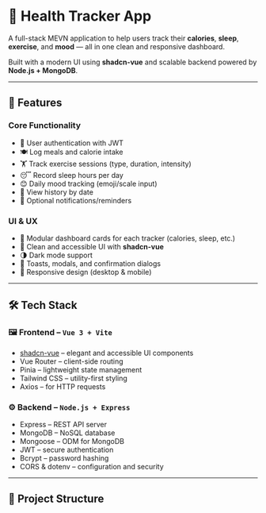 # 🧠 Health Tracker App

A full-stack MEVN application to help users track their **calories**, **sleep**, **exercise**, and **mood** — all in one clean and responsive dashboard.

Built with a modern UI using **shadcn-vue** and scalable backend powered by **Node.js + MongoDB**.

---

## 🚀 Features

### Core Functionality

- 🔐 User authentication with JWT
- 🍽️ Log meals and calorie intake
- 🏋️ Track exercise sessions (type, duration, intensity)
- 😴 Record sleep hours per day
- 😊 Daily mood tracking (emoji/scale input)
- 📅 View history by date
- 🔔 Optional notifications/reminders

### UI & UX

- 🧩 Modular dashboard cards for each tracker (calories, sleep, etc.)
- 🎨 Clean and accessible UI with **shadcn-vue**
- 🌗 Dark mode support
- 💬 Toasts, modals, and confirmation dialogs
- 📱 Responsive design (desktop & mobile)

---

## 🛠️ Tech Stack

### 🖼️ Frontend – `Vue 3 + Vite`

- [shadcn-vue](https://ui.shadcn.dev/) – elegant and accessible UI components
- Vue Router – client-side routing
- Pinia – lightweight state management
- Tailwind CSS – utility-first styling
- Axios – for HTTP requests

### ⚙️ Backend – `Node.js + Express`

- Express – REST API server
- MongoDB – NoSQL database
- Mongoose – ODM for MongoDB
- JWT – secure authentication
- Bcrypt – password hashing
- CORS & dotenv – configuration and security

---

## 📁 Project Structure

